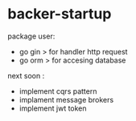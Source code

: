 # backer-startup

package user:
 * go gin > for handler http request
 * go orm > for accesing database

next soon :
 * implement cqrs pattern
 * implament message brokers
 * implement jwt token
